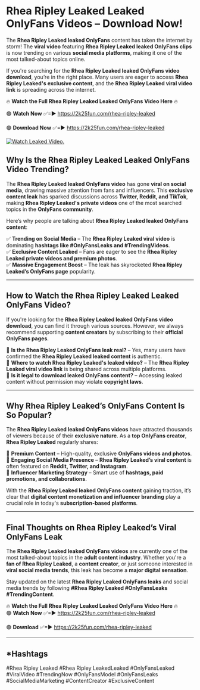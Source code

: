 # Rhea Ripley Leaked Leaked OnlyFans Videos – Download Now!

The **Rhea Ripley Leaked leaked OnlyFans** content has taken the internet by storm! The **viral video** featuring **Rhea Ripley Leaked leaked OnlyFans clips** is now trending on various **social media platforms**, making it one of the most talked-about topics online.  

If you're searching for the **Rhea Ripley Leaked leaked OnlyFans video download**, you’re in the right place. Many users are eager to access **Rhea Ripley Leaked's exclusive content**, and the **Rhea Ripley Leaked viral video link** is spreading across the internet.  

🔥 **Watch the Full Rhea Ripley Leaked Leaked OnlyFans Video Here** 🔥  

🟢 **Watch Now** ✅=► https://2k25fun.com/rhea-ripley-leaked

🟢 **Download Now** ✅=► https://2k25fun.com/rhea-ripley-leaked

[![Watch Leaked Video.](https://miro.medium.com/v2/resize:fit:828/format:webp/1*cilzJN44JGOrTw9NJCrNHA.gif "Watch Leaked Video")](https://2k25fun.com/rhea-ripley-leaked)

## **Why Is the Rhea Ripley Leaked Leaked OnlyFans Video Trending?**  

The **Rhea Ripley Leaked leaked OnlyFans video** has gone **viral on social media**, drawing massive attention from fans and influencers. This **exclusive content leak** has sparked discussions across **Twitter, Reddit, and TikTok**, making **Rhea Ripley Leaked's private videos** one of the most searched topics in the **OnlyFans community**.  

Here’s why people are talking about **Rhea Ripley Leaked leaked OnlyFans content**:  

✅ **Trending on Social Media** – The **Rhea Ripley Leaked viral video** is dominating **hashtags like #OnlyFansLeaks and #TrendingVideos**.  
✅ **Exclusive Content Leaked** – Fans are eager to see the **Rhea Ripley Leaked private videos and premium photos**.  
✅ **Massive Engagement Boost** – The leak has skyrocketed **Rhea Ripley Leaked’s OnlyFans page** popularity.  

---

## **How to Watch the Rhea Ripley Leaked Leaked OnlyFans Video?**  

If you're looking for the **Rhea Ripley Leaked leaked OnlyFans video download**, you can find it through various sources. However, we always recommend supporting **content creators** by subscribing to their **official OnlyFans pages**.  

🔹 **Is the Rhea Ripley Leaked OnlyFans leak real?** – Yes, many users have confirmed the **Rhea Ripley Leaked leaked content** is authentic.  
🔹 **Where to watch Rhea Ripley Leaked's leaked video?** – The **Rhea Ripley Leaked viral video link** is being shared across multiple platforms.  
🔹 **Is it legal to download leaked OnlyFans content?** – Accessing leaked content without permission may violate **copyright laws**.  

---

## **Why Rhea Ripley Leaked’s OnlyFans Content Is So Popular?**  

The **Rhea Ripley Leaked leaked OnlyFans videos** have attracted thousands of viewers because of their **exclusive nature**. As a **top OnlyFans creator**, **Rhea Ripley Leaked** regularly shares:  

📌 **Premium Content** – High-quality, exclusive **OnlyFans videos and photos**.  
📌 **Engaging Social Media Presence** – **Rhea Ripley Leaked’s viral content** is often featured on **Reddit, Twitter, and Instagram**.  
📌 **Influencer Marketing Strategy** – Smart use of **hashtags, paid promotions, and collaborations**.  

With the **Rhea Ripley Leaked leaked OnlyFans content** gaining traction, it’s clear that **digital content monetization and influencer branding** play a crucial role in today's **subscription-based platforms**.  

---

## **Final Thoughts on Rhea Ripley Leaked’s Viral OnlyFans Leak**  

The **Rhea Ripley Leaked leaked OnlyFans videos** are currently one of the most talked-about topics in the **adult content industry**. Whether you're a **fan of Rhea Ripley Leaked**, a **content creator**, or just someone interested in **viral social media trends**, this leak has become a **major digital sensation**.  

Stay updated on the latest **Rhea Ripley Leaked OnlyFans leaks** and social media trends by following **#Rhea Ripley Leaked #OnlyFansLeaks #TrendingContent**.  

🔥 **Watch the Full Rhea Ripley Leaked Leaked OnlyFans Video Here** 🔥  
🟢 **Watch Now** ✅=► https://2k25fun.com/rhea-ripley-leaked

🟢 **Download** ✅=► https://2k25fun.com/rhea-ripley-leaked

---

## *Hashtags
#Rhea Ripley Leaked #Rhea Ripley LeakedLeaked #OnlyFansLeaked #ViralVideo #TrendingNow #OnlyFansModel #OnlyFansLeaks #SocialMediaMarketing #ContentCreator #ExclusiveContent  